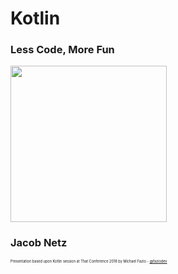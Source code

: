 # Kotlin
### Less Code, More Fun

<img src="img/kotlin-logo.png" height=250 />

### Jacob Netz

<span style="font-size:.4em">Presentation based upon Kotlin session at That Conference 2018 by Michael Fazio - <a href="#">@faziodev</a><span>
